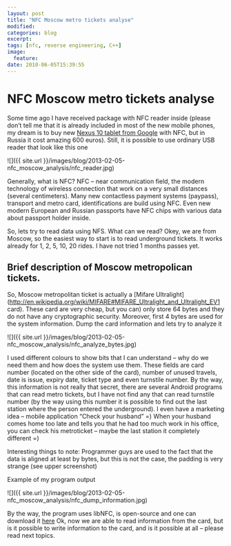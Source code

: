 ```yaml
---
layout: post
title: "NFC Moscow metro tickets analyse"
modified:
categories: blog
excerpt:
tags: [nfc, reverse engineering, C++]
image:
  feature:
date: 2010-06-05T15:39:55
---
```

# NFC Moscow metro tickets analyse

Some time ago I have received package with NFC reader inside (please don’t tell me that it is already included in most of the new mobile phones, my dream is to buy new [Nexus 10 tablet from Google](http://www.google.com/nexus/10) with NFC, but in Russia it cost amazing 600 euros). Still, it is possible to use ordinary USB reader that look like this one

![]({{ site.url }}/images/blog/2013-02-05-nfc_moscow_analysis/nfc_reader.jpg)

Generally, what is NFC? NFC – near communication field, the modern technology of wireless connection that work on a very small distances (several centimeters). Many new contactless payment systems (paypass), transport and metro card, identifications are build using NFC. Even new modern European and Russian passports have NFC chips with various data about passport holder inside.

So, lets try to read data using NFS. What can we read? Okey, we are from Moscow, so the easiest way to start is to read underground tickets. It works already for 1, 2, 5, 10, 20 rides. I have not tried 1 months passes yet.

## Brief description of Moscow metropolican tickets.

So, Moscow metropolitan ticket is actually a [Mifare Ultralight](http://en.wikipedia.org/wiki/MIFARE#MIFARE_Ultralight_and_Ultralight_EV1 card). These card are very cheap, but you can) only store 64 bytes and they do not have any cryptographic security. Moreover, first 4 bytes are used for the system information. Dump the card information and lets try to analyze it

![]({{ site.url }}/images/blog/2013-02-05-nfc_moscow_analysis/nfc_analyze_bytes.jpg)

I used different colours to show bits that I can understand – why do we need them and how does the system use them. These fields are card number (located on the other side of the card), number of unused travels, date is issue, expiry date, ticket type and even turnstile number. By the way, this information is not really that secret, there are several Android programs that can read metro tickets, but I have not find any that can read turnstile number (by the way using this number it is possible to find out the last station where the person entered the underground). I even have a marketing idea – mobile application “Check your husband” =) When your husband comes home too late and tells you that he had too much work in his office, you can check his metroticket – maybe the last station it completely different =)

Interesting things to note: Programmer guys are used to the fact that the data is aligned at least by bytes, but this is not the case, the padding is very strange (see upper screenshot)

Example of my program output

![]({{ site.url }}/images/blog/2013-02-05-nfc_moscow_analysis/nfc_dump_information.jpg)

By the way, the program uses libNFC, is open-source and one can download it [here](https://bitbucket.org/gburanov/nfc_test) Ok, now we are able to read information from the card, but is it possible to write information to the card, and is it possible at all – please read next topics.
